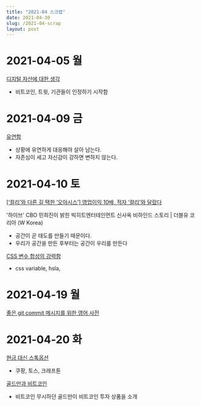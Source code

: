```yaml
---
title: "2021-04 스크랩"
date: 2021-04-30
slug: /2021-04-scrap
layout: post
---
```


# 2021-04-05 월

[디지털 자산에 대한 생각](https://www.thestartupbible.com/2021/03/some-thoughts-on-digital-assets-2021-march.html)

- 비트코인, 트윗, 기관들이 인정하기 시작함

# 2021-04-09 금

[유연함](https://www.thestartupbible.com/2021/04/being-flexible.html)

- 상황에 유연하게 대응해야 살아 남는다.
- 자존심이 세고 자신감이 강하면 변하지 않는다.

# 2021-04-10 토

[[‘컬리’와 다른 길 택한 ‘오아시스’] 영업이익 10배, 적자 ‘컬리’와 달랐다](https://n.news.naver.com/mnews/article/243/0000012116?sid=001&lfrom=twitter)

'하이브' CBO 민희진이 밝힌 빅히트엔터테인먼트 신사옥 비하인드 스토리 | 더블유 코리아 (W Korea)

- 공간이 곧 태도를 만들기 때문이다.
- 우리가 공간을 만든 후부터는 공간이 우리를 만든다

[CSS 변수 합성의 강력함](https://ui.toast.com/weekly-pick/ko_20210402)

- css variable, hsla,

# 2021-04-19 월

[좋은 git commit 메시지를 위한 영어 사전](https://blog.ull.im/engineering/2019/03/10/logs-on-git.html)

# 2021-04-20 화

[현금 대신 스톡옵션](https://www.thestartupbible.com/2021/04/how-coupangs-ipo-is-changing-korean-employees-views-on-stock-options.html)

- 쿠팡, 토스, 크래프톤

[골드만과 비트코인](https://www.thestartupbible.com/2021/04/goldman-sachs-and-bitcoin.html)

- 비트코인 무시하던 골드만이 비트코인 투자 상품을 소개
